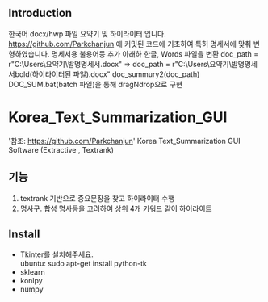 
## Introduction
한국어 docx/hwp 파일 요약기 및 하이라이터 입니다.
https://github.com/Parkchanjun
에 커밋된 코드에 기초하여 특허 명세서에 맞춰 변형하였습니다.
명세서용 불용어등 추가
아래하 한글, Words 파일을 변환
doc_path = r"C:\Users\요약기\발명명세서.docx" => doc_path = r"C:\Users\요약기\발명명세서bold(하이라이터된 파일).docx"
doc_summury2(doc_path)
DOC_SUM.bat(batch 파일)을 통해 dragNdrop으로 구현

# Korea_Text_Summarization_GUI
'참조: https://github.com/Parkchanjun'
Korea Text_Summarization GUI Software (Extractive , Textrank)


## 기능
1. textrank 기반으로 중요문장을 찾고 하이라이터 수행 
2. 명사구. 합성 명사등을 고려하여 상위 4개 키워드 같이 하이라이트



## Install
- Tkinter를 설치해주세요.  
ubuntu: sudo apt-get install python-tk
- sklearn
- konlpy
- numpy


